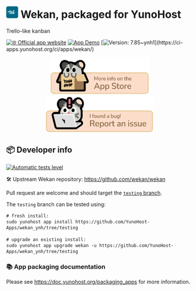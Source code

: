 <!--
N.B.: This README was automatically generated by <https://github.com/YunoHost/apps_tools/blob/main/readme_generator>
It shall NOT be edited by hand.
-->

<h1>
  <img src="https://raw.githubusercontent.com/YunoHost/apps/main/logos/wekan.png" width="32px" alt="Logo of Wekan">
  Wekan, packaged for YunoHost
</h1>

Trello-like kanban

[![🌐 Official app website](https://img.shields.io/badge/Official_app_website-darkgreen?style=for-the-badge)](https://wekan.github.io)
[![App Demo](https://img.shields.io/badge/App_Demo-blue?style=for-the-badge)](https://demo.sandstorm.io/appdemo/m86q05rdvj14yvn78ghaxynqz7u2svw6rnttptxx49g1785cdv1h)
[![Version: 7.85~ynh1](https://img.shields.io/badge/Version-7.85~ynh1-rgba(0,150,0,1)?style=for-the-badge)](https://ci-apps.yunohost.org/ci/apps/wekan/)

<div align="center">
<a href="https://apps.yunohost.org/app/wekan"><img height="100px" src="https://github.com/YunoHost/yunohost-artwork/raw/refs/heads/main/badges/neopossum-badges/badge_more_info_on_the_appstore.svg"/></a>
<a href="https://github.com/YunoHost-Apps/wekan_ynh/issues"><img height="100px" src="https://github.com/YunoHost/yunohost-artwork/raw/refs/heads/main/badges/neopossum-badges/badge_report_an_issue.svg"/></a>
</div>

## 📦 Developer info

[![Automatic tests level](https://apps.yunohost.org/badge/cilevel/wekan)](https://ci-apps.yunohost.org/ci/apps/wekan/)

🛠️ Upstream Wekan repository: <https://github.com/wekan/wekan>

Pull request are welcome and should target the [`testing` branch](https://github.com/YunoHost-Apps/wekan_ynh/tree/testing).

The `testing` branch can be tested using:
```
# fresh install:
sudo yunohost app install https://github.com/YunoHost-Apps/wekan_ynh/tree/testing

# upgrade an existing install:
sudo yunohost app upgrade wekan -u https://github.com/YunoHost-Apps/wekan_ynh/tree/testing
```

### 📚 App packaging documentation

Please see <https://doc.yunohost.org/packaging_apps> for more information.